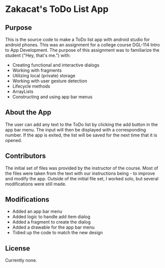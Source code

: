 # **Zakacat's ToDo List App**
## **Purpose**

This is the source code to make a ToDo list app with android studio for android phones. This was an assignment for a college course DGL-114 Intro to App Development. The purpose of this assignment was to familiarize the student ("Hey, that's me.") with:

- Creating functional and interactive dialogs
- Working with fragments
- Utilizing local (private) storage
- Working with user gesture detection
- Lifecycle methods
- ArrayLists
- Constructing and using app bar menus

## **About the App**

The user can add any text to the ToDo list by clicking the add button in the app bar menu. The input will then be displayed with a corresponding number. If the app is exited, the list will be saved for the next time that it is opened.

## **Contributors**

The initial set of files was provided by the instructor of the course. Most of the files were taken from the text with our instructions being - to improve and modify the app. Outside of the initial file set, I worked solo, but several modifications were still made.

## **Modifications**

- Added an app bar menu
- Added logic to handle add item dialog
- Added a fragment to create the dialog
- Added a drawable for the app bar menu
- Tidied up the code to match the new design

## **License**
 Currently none.
